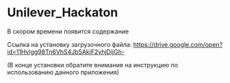 # Unilever_Hackaton

В скором времени появится содержание

Ссылка на установку загрузочного файла: https://drive.google.com/open?id=11Hvlgg98Tn6VhS4Jb5AkjF2yhjDijGh-

(В конце установки обратите внимание на инструкцию по использованию данного приложения)
